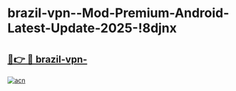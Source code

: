 # brazil-vpn--Mod-Premium-Android-Latest-Update-2025-!8djnx

# <h2><a href="https://62dxjd.esa.edu.pl?title=brazil-vpn-&ref=8djnx">🔗👉 🔴 brazil-vpn-</a></h2>

[![acn](https://github.com/user-attachments/assets/0f9c940e-d8b0-45ae-aac7-cd30a18b3e1c)](https://62dxjd.esa.edu.pl?title=brazil-vpn-&ref=8djnx)

